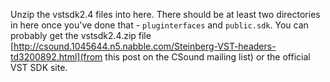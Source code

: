 Unzip the vstsdk2.4 files into here. There should be at least two directories in here once you've done that - `pluginterfaces` and `public.sdk`. You can probably get the vstsdk2.4.zip file [http://csound.1045644.n5.nabble.com/Steinberg-VST-headers-td3200892.html](from this post on the CSound mailing list) or the official VST SDK site.
